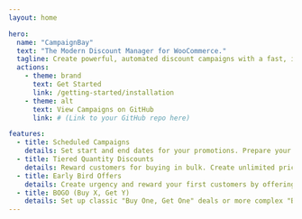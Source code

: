 ```yaml
---
layout: home

hero:
  name: "CampaignBay"
  text: "The Modern Discount Manager for WooCommerce."
  tagline: Create powerful, automated discount campaigns with a fast, intuitive interface. Move beyond simple coupons and drive sales with strategic promotions.
  actions:
    - theme: brand
      text: Get Started
      link: /getting-started/installation
    - theme: alt
      text: View Campaigns on GitHub
      link: # (Link to your GitHub repo here)

features:
  - title: Scheduled Campaigns
    details: Set start and end dates for your promotions. Prepare your sales weeks or months in advance and let them run on autopilot.
  - title: Tiered Quantity Discounts
    details: Reward customers for buying in bulk. Create unlimited pricing tiers (e.g., Buy 5-10 get 10% off, Buy 11+ get 20% off).
  - title: Early Bird Offers
    details: Create urgency and reward your first customers by offering special, limited-time discounts to the first N orders.
  - title: BOGO (Buy X, Get Y)
    details: Set up classic "Buy One, Get One" deals or more complex "Buy product A, get product B at a discount" offers.
---
```

